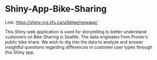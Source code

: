 # Shiny-App-Bike-Sharing
Link: https://shiny.rcg.sfu.ca/u/bblee/newapp/

This Shiny web application is used for storytelling to better understand customers on Bike Sharing in Seattle. The data originates from Pronto's public bike share. We wish to dig into the data to analyze and answer insightful questions regarding differences in customer user types through this Shiny app.

